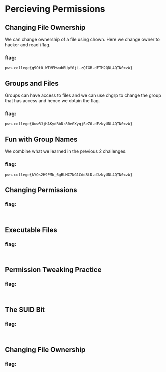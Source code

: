 # Percieving Permissions

## Changing File Ownership
We can change ownership of a file using chown. Here we change owner to hacker and read /flag.


### flag:
```pwn.college{g9Ot0_WTVFMwubRUpY0jL-zQIGB.dFTM2QDL4QTN0czW}```

## Groups and Files
Groups can have access to files and we can use chgrp to change the group that has access and hence we obtain the flag.

### flag:
```pwn.college{0uwRJjHAKydBbDr80eGXyqjSeZ0.dFzNyUDL4QTN0czW}```

## Fun with Group Names
We combine what we learned in the previous 2 challenges.

### flag:
```pwn.college{kYQs2H9PMb_6gBLMC7NG1Cdd8tD.dJzNyUDL4QTN0czW}```

## Changing Permissions


### flag:
``` ```

## Executable Files


### flag:
``` ```

## Permission Tweaking Practice  


### flag:
``` ```

## The SUID Bit


### flag:
``` ```

## Changing File Ownership


### flag:
``` ```
